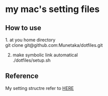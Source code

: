 <h1>my mac's setting files</h1>
<h2>How to use</h2>
1. at you home directory<br/>
   git clone git@github.com:Munetaka/dotfiles.git<br/>

2. make symbolic link automatical<br/>
   ./dotfiles/setup.sh

<h2>Reference</h2>
My setting structre refer to <a href="https://github.com/yuroyoro/dotfiles">HERE</a>
